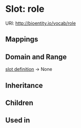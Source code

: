 # Slot: role




URI: http://bioentity.io/vocab/role
## Mappings

## Domain and Range

[slot definition](SlotDefinition.md) -> None
## Inheritance

## Children

## Used in

